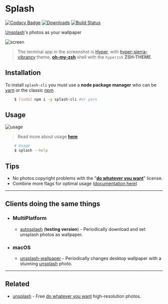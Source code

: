 # Splash
[![Codacy Badge](https://api.codacy.com/project/badge/Grade/df39aef5f5a14b62a8cf4701a7962c29)](https://www.codacy.com/app/fedevitale99/splash-cli?utm_source=github.com&utm_medium=referral&utm_content=Rawnly/splash-cli&utm_campaign=badger)
[![Downloads][downloads]][npm-url]
[![Build Status](https://travis-ci.org/Rawnly/splash-cli.svg?branch=master)](https://travis-ci.org/Rawnly/splash-cli)

[Unsplash](unsplash)'s photos as your wallpaper 

![screen](https://cloud.githubusercontent.com/assets/16429579/21467810/3f37f348-c9fa-11e6-9c6a-82fa8364f5e6.png)
> The terminal app in the screenshot is [Hyper](https://hyper.is), with [hyper-sierra-vibrancy](https://npmjs.org/package/hyper-sierra-vibrancy) theme, [**oh-my-zsh**](https://github.com/robbyrussell/oh-my-zsh) shell with the `hyperzsh` **ZSH-THEME**.



## Installation
To install `splash-cli` you must use a **node package manager** who can be [yarn](https://github.com/yarnpkg/yarn) or the classic [npm](https://npmjs.org)


```bash
	$ [sudo] npm i -g splash-cli #or yarn
```

## Usage
![usage](https://cloud.githubusercontent.com/assets/11269635/21428079/7b24cc80-c858-11e6-8dc3-2e164d23804a.gif)
> Read more about usage **[here](docs/api.md)**

```bash
    # Usage
	$ splash --help
```

## Tips
- No photos copyright problems with the "**[do whatever you want](https://unsplash.com/license)**" license.
- Combine more flags for optimal usage ([documentation here](docs/api.md))

---
## Clients doing the same things
- ### MultiPlatform
  * [autosplash](https://github.com/rawnly/autosplash) (**testing version**) - Periodically download and set unsplash photos as wallpaper.

- ### macOS
  * [unsplash-wallpaper](https://github.com/leonspok/Unsplash-Wallpaper) - Periodically changes desktop wallpaper with a stunning [unsplash](unsplash) photo.

----

## Related
- [unsplash](https://unsplash.com/) - Free [do whatever you want](https://unsplash.com/license) high-resolution photos.

[latest]: https://github.com/rawnly/splash-cli/releases/latest
[npm-url]: https://npmjs.org/package/splash-cli
[downloads]:http://img.shields.io/npm/dm/splash-cli.svg
[npm-image]: http://img.shields.io/npm/v/splash-cli.svg
[unsplash]: http://unsplash.com